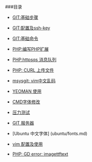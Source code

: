 ###目录
- [GIT:基础步骤](git-usage/work-flow.md)

- [GIT:配置及ssh-key](git-usage/git-config.md)

- [GIT:基础命令](git-usage/git-command.txt)

- [PHP:编写PHP扩展](php/php-ext.md)

- [PHP:httpsqs 消息队列](php/httpsqs.md)

- [PHP: CURL 上传文件](php/upload.php)

- [msysgit: vim中文乱码](git-usage/msysgit.md)

- [YEOMAN 使用](yeoman.md)

- [CMD字体修改](windows/win7-conf.md)

- [压力测试](project/performance.md)

- [GIT 服务器](git-usage/git-server.md)

- [Ubuntu 中文字体] (ubuntu/fonts.md) 

- [vim 配置及使用](ubuntu/vim.md)

- [PHP: GD error: imagettftext](log/gd.md)
